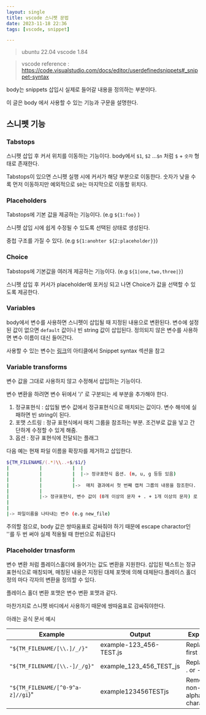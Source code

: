 ```yaml
---
layout: single
title: vscode 스니펫 문법
date: 2023-11-18 22:36
tags: [vscode, snippet]

---
```


> ubuntu 22.04
> vscode 1.84

> vscode reference : https://code.visualstudio.com/docs/editor/userdefinedsnippets#_snippet-syntax

body는 snippets 삽입시 실제로 들어갈 내용을 정의하는 부분이다.

이 글은 body 에서 사용할 수 있는 기능과 구문을 설명한다.

## 스니펫 기능

### Tabstops

스니펫 삽입 후 커서 위치를 이동하는 기능이다. body에서 `$1`, `$2` ...`$n` 처럼 `$` + `숫자` 형태로 존재한다.

Tabstops이 있으면 스니펫 실행 시에 커서가 해당 부분으로 이동한다. 숫자가 낮을 수록 먼저 이동하지만 예외적으로 `$0`는 마지막으로 이동할 위치다.

### Placeholders

Tabstops에 기본 값을 제공하는 기능이다. (e.g `${1:foo}` )

스니펫 삽입 시에 쉽게 수정될 수 있도록 선택된 상태로 생성된다.

중첩 구조를 가질 수 있다. (e.g `${1:anohter ${2:placeholder}}`)

### Choice

Tabstops에 기본값을 여러개 제공하는 기능이다. (e.g `${1|one,two,three|}`)

스니펫 삽입 후 커서가 placeholder에 포커싱 되고 나면 Choice가 값을 선택할 수 있도록 제공한다.

### Variables

body에서 변수를 사용하면 스니펫이 삽입될 때 지정된 내용으로 변환된다. 변수에 설정된 값이 없으면 `default` 값이나 빈 string 값이 삽입된다. 정의되지 않은 변수를 사용하면 변수 이름이 대신 들어간다.

사용할 수 있는 변수는 [링크](https://code.visualstudio.com/docs/editor/userdefinedsnippets#_snippet-syntax)의 아티클에서 Snippet syntax 섹션을 참고

### Variable transforms

변수 값을 그대로 사용하지 않고 수정해서 삽입하는 기능이다.

변수 변환을 하려면 변수 뒤에서 '/' 로 구분되는 세 부분을 추가해야 한다.

1. 정규표현식 : 삽입될 변수 값에서 정규표현식으로 매치되는 값이다. 변수 해석에 실패하면 빈 string이 된다.
2. 포맷 스트링 : 정규 표현식에서 매치 그룹을 참조하는 부분. 조건부로 값을 넣고 간단하게 수정할 수 있게 해줌.
3. 옵션 : 정규 표현식에 전달되는 플래그

다음 예는 현재 파일 이름을 확장자를 제거하고 삽입한다. 

```bash
${TM_FILENAME/(.*)\\..+$/$1/}
|           |           |  |
|           |           |  |-> 정규표현식 옵션. (m, u, g 등등 있음)
|           |           |
|           |           |->  매치 결과에서 첫 번째 캡처 그룹의 내용을 참조한다. (e.g new_file)
|           |
|           |-> 정규표현식, 변수 값이 (0개 이상의 문자 + . + 1개 이상의 문자) 로 이루어져있으면 매치한다. (e.g a.a, aa.a, )
|
|
|-> 파일이름을 나타내는 변수 (e.g new_file)
```

주의할 점으로, body 값은 쌍따움표로 감싸줘야 하기 때문에 escape charactor인 '\'를 두 번 써야 실제 적용될 때 한번으로 취급된다

### Placeholder trnasform

변수 변환 처럼 플레이스홀더에 들어가는 값도 변환을 지원한다. 삽입된 텍스트는 정규표현식으로 매칭되며, 매칭된 내용은 지정된 대체 포맷에 의해 대체돤다.플레이스 홀더 정의 마다 각자의 변환을 정의할 수 있다.

플레이스 홀더 변환 포맷은 변수 변환 포맷과 같다.

마찬가지로 스니펫 바디에서 사용하기 때문에 쌍따움표로 감싸줘야한다.

아래는 공식 문서 예시

| Example | Output 	| Explanation |
| --- | --- | --- |
|`"${TM_FILENAME/[\\.]/_/}"` 	|example-123_456-TEST.js 	|Replace the first . with _|
|`"${TM_FILENAME/[\\.-]/_/g}"` 	| example_123_456_TEST_js 	| Replace each . or - with _|
|`"${TM_FILENAME/[^0-9^a-z]//gi`}" 	|example123456TESTjs 	|Remove non-alphanumeric characters|
